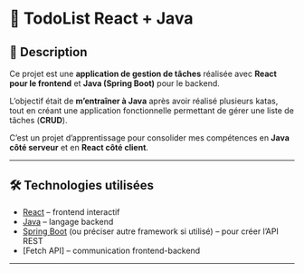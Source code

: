 # 📌 TodoList React + Java

## 🚀 Description
Ce projet est une **application de gestion de tâches** réalisée avec **React pour le frontend** et **Java (Spring Boot)** pour le backend.  

L’objectif était de **m’entraîner à Java** après avoir réalisé plusieurs katas, tout en créant une application fonctionnelle permettant de gérer une liste de tâches (**CRUD**).  

C’est un projet d’apprentissage pour consolider mes compétences en **Java côté serveur** et en **React côté client**.

---

## 🛠️ Technologies utilisées
- [React](https://reactjs.org/) – frontend interactif
- [Java](https://www.java.com/) – langage backend
- [Spring Boot](https://spring.io/projects/spring-boot) (ou préciser autre framework si utilisé) – pour créer l’API REST
- [Fetch API] – communication frontend-backend

---
